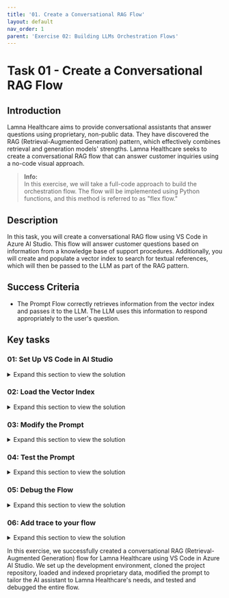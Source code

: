 ```yaml
---
title: '01. Create a Conversational RAG Flow'
layout: default
nav_order: 1
parent: 'Exercise 02: Building LLMs Orchestration Flows'
---
```


# Task 01 - Create a Conversational RAG Flow

## Introduction

Lamna Healthcare aims to provide conversational assistants that answer questions using proprietary, non-public data. They have discovered the RAG (Retrieval-Augmented Generation) pattern, which effectively combines retrieval and generation models' strengths. Lamna Healthcare seeks to create a conversational RAG flow that can answer customer inquiries using a no-code visual approach.

> **Info:**  
> In this exercise, we will take a full-code approach to build the orchestration flow. The flow will be implemented using Python functions, and this method is referred to as "flex flow."

## Description

In this task, you will create a conversational RAG flow using VS Code in Azure AI Studio. This flow will answer customer questions based on information from a knowledge base of support procedures. Additionally, you will create and populate a vector index to search for textual references, which will then be passed to the LLM as part of the RAG pattern.

## Success Criteria

- The Prompt Flow correctly retrieves information from the vector index and passes it to the LLM. The LLM uses this information to respond appropriately to the user's question.

## Key tasks

### 01: Set Up VS Code in AI Studio

<details markdown="block">
<summary>Expand this section to view the solution</summary>

1. In [Azure AI Studio](https://ai.azure.com), open the project created in Exercise 1 and select the `</> Code` option.

   screenshot placeholder

1. After selecting `Code`, you will create a compute instance to run VS Code in the cloud.

   ![Building.](../../media/02_01_build_compute.png)

1. After creating the compute instance, set up the VS Code container with configurations optimized for developing GenAI Apps.

   screenshot placeholder

1. Once set up, launch VS Code. In the example below, we start the Web version of VS Code, so you don’t need to have it installed on your local machine.

   ![Building.](../../media/02_01_build_launch_vscode.png)

   {: .note }
   > **Note:**
   > If you prefer, you can also use VS Code on your desktop instead of the Web version.

1. After launching VS Code, clone the repository of your project created during the bootstrapping in Exercise 1.

1. Open the terminal in VS Code.

   screenshot placeholder

1. Execute the following commands:

   ```bash
   cd code
   git clone https://github.com/your_github_user/your_project_repo
   ```

   screenshot placeholder

   {: .note }
   > **Note**
   > 1) In AI Studio VS Code, store all your code in the `code/` directory.
   > 2) Remember that `your_github_user/your_project_repo` was defined in the `github_new_repo` variable in the `bootstrap.properties` file from Exercise 1.

1. Your code is now loaded in VS Code. The `src/chat_request.py` file contains the Python program with the flex flow. You can review the `get_response` function to understand how the RAG flow is implemented.

   screenshot placeholder

</details>

### 02: Load the Vector Index

<details markdown="block">
<summary>Expand this section to view the solution</summary>
  
1. Before starting development, load the data into the index in the development environment.

   {: .info }
   > **Info:**
   > We will load the files located in the `data/sample-documents.csv` directory of your project.

1. Open the terminal and perform the following steps:

   1. Update the **Azure Developer CLI**:

      ```bash
      curl -fsSL https://aka.ms/install-azd.sh | bash
      ```

   1. Log in to **Azure CL**I:

      ```bash
      az login --use-device-code
      ```

      With the `--use-device-code` option, navigate to [https://microsoft.com/devicelogin](https://microsoft.com/devicelogin) in your browser and enter the code displayed in the terminal.

   1. Log in to **Azure Developer CLI**:

      ```bash
      azd auth login --use-device-code
      ```

      Similarly, visit [https://microsoft.com/devicelogin](https://microsoft.com/devicelogin) to complete authentication.

      {: .important }
      > **If you have trouble logging in with the same user used for bootstrapping, log in with the service principal created earlier by running these commands, after replacing the variables values.**

      ```
      rg='[your-your-resource-group-name]'
      principalId='[your-sp-objectId]'
      clientId='[your-sp-clientId]'
      clientSecret='[your-clientSequence]'
      tenantId='[your-tenantId]'
      subscriptionId='[your-subscriptionId]'

      # Service principal
      az login --service-principal --username $clientId --password $clientSecret --tenant $tenantId
      azd auth login --client-id $clientId --client-secret $clientSecret --tenant-id $tenantId

      scope="/subscriptions/$subscriptionId/resourceGroups/$rg"

      # Assign roles
      roles=(
      '2a2b9908-6ea1-4ae2-8e65-a410df84e7d1'  # Storage Blob Data Reader
      '8311e382-0749-4cb8-b61a-304f252e45ec'  # ACR Push Role
      '7f951dda-4ed3-4680-a7ca-43fe172d538d'  # ACR Pull Role
      '5e0bd9bd-7b93-4f28-af87-19fc36ad61bd'  # Cognitive Services OpenAI User
      'f6c7c914-8db3-469d-8ca1-694a8f32e121'  # Data Scientist
      'ea01e6af-a1c1-4350-9563-ad00f8c72ec5'  # Secrets Reader
      '8ebe5a00-799e-43f5-93ac-243d3dce84a7'  # Search Index Data Contributor
      '7ca78c08-252a-4471-8644-bb5ff32d4ba0'  # Search Service Contributor
      '64702f94-c441-49e6-a78b-ef80e0188fee'  # Azure AI Developer
      )

      for roleId in "${roles[@]}"; do
      az role assignment create \
         --assignee-object-id "$principalId" \
         --assignee-principal-type "ServicePrincipal" \
         --role "$roleId" \
         --scope "$scope"
      done
      ```
      
      {: .note}
      > **Note:**
      > principalId is the Enterprise Application Object ID

   1. Navigate to the **root of the project repo**:

      ```bash
      cd your_project_repo
      ```
      {: .important }
      > **Important:**
      > From this point onward, all terminal commands will be executed within the `code/your_project_repo` directory, where `your_project_repo` is the name you chose for your project.

   1. Initialize the environment variables with your development environment values:

      ```bash
      azd env refresh
      ```

      {: .note }
      > **Note:**
      > Ensure you use the same values for location, subscription, and environment name as used in the bootstrapping process.

   1. Finally, execute the script to load the documents into AI Search:

      ```bash
      ./infra/hooks/postprovision.sh
      ```

      {: .note }
      > **Note:**
      > If you are trying to run this in your own computer instead of AI Studio's VS Code, make sure to use **Python 3.10** or **3.11**.

</details>

### 03: Modify the Prompt

<details markdown="block">
<summary>Expand this section to view the solution</summary>
  
Now that your project is set up in VS Code and the index is created, you can start making code changes. An important first step is to create a new branch for your changes: feature/feature_x.

1. Navigate to your repository directory and run:

   ```bash
   git checkout -b feature/feature_x
   ```

1. Open the **src/chat.prompty** file. This is the prompt for your RAG flow. Notice it is a generic prompt; you will create a specific prompt for your Lamna Health virtual assistant.

1. Replace the content of **chat.prompty** with the contents of the following file:

   screenshot placeholder

Notice that the new prompt provides better context for the assistant's objectives.

</details>

### 04: Test the Prompt

<details markdown="block">
<summary>Expand this section to view the solution</summary>
  
Now that you have modified the prompt, testing it is straightforward. 

1. First, install the required libraries specified by our flow:

   ```bash
   pip install -r requirements.txt
   ```

1. Next, run the program with the flex flow:

   ```bash
   python src/chat_request.py
   ```

   screenshot placeholder

</details>

### 05: Debug the Flow

<details markdown="block">
<summary>Expand this section to view the solution</summary>
  
To debug the flow, take advantage of VS Code's debugging capabilities.

1. Set a breakpoint on the line where the flow is executed.

   screenshot placeholder

1. Start debugging.

   screenshot placeholder

1. While debugging, you can inspect variable contents, such as the documents retrieved during the AI Search retrieval process.

   screenshot placeholder

In this exercise, we successfully created a conversational RAG (Retrieval-Augmented Generation) flow for Lamna Healthcare using VS Code in Azure AI Studio. We set up the development environment, cloned the project repository, loaded and indexed proprietary data, modified the prompt to tailor the AI assistant to Lamna Healthcare's needs, and tested and debugged the entire flow.

</details>

### 06: Add trace to your flow

<details markdown="block">
<summary>Expand this section to view the solution</summary>
 
AI Studio provides tracing capabilities for logging and managing your LLM application tests and evaluations. It allows you to debug and monitor by drilling down into the trace view.

With tracing, you can have a cloud-based location to persist and track your historical tests and easily extract and visualize the test results. This enables you to compare the outputs of different test cases and reuse previous test assets for future use, such as human feedback or data curation.

The first step is to use the `@trace` decorator in your function, as already done in the `get_response` function in the `chat_request.py` file.

1. Open **chat_request.py** and verify that the function is decorated with **@trace** to instrument your application code:

   ```python
   # chat_request.py

   @trace
   def get_response(question, chat_history):
       ...
   ```

1. Open the terminal and ensure you are logged into Azure.

   ```bash
    az login --use-device-code
   ```

1. Configure Prompt Flow to send trace data to your AI Project. Replace the text in the brackets.

   ```bash
   pf config set trace.destination=azureml://subscriptions/[your_Subscription_id]/resourcegroups/[your_resource_group_name]/providers/Microsoft.MachineLearningServices/workspaces/[your_project_name]
   ```

1. Export the **./src**`directory to the **PYTHONPATH** to allow Python to find modules in the flow source directory.

   ```bash
   export PYTHONPATH=./src:$PYTHONPATH
   ```

   {: .note }
   > **Note:**
   > Skipping this step will result in a `ModuleNotFoundError: No module named 'chat_request'`.

1. Enable **Allow storage account key access** option in **Settings > Configuration of the storage account**.

1. Execute the following command to run the flow with trace enabled. The **run_flow.py** script was created for ease of use.

   {: .important }
   > **Important:**
   > Before running the following command, ensure you have the subscription ID, resource group, and project name from your Azure AI Studio project exported in your shell environment.

   ```bash
   export AZURE_SUBSCRIPTION_ID=[your_subscription_id]
   export AZURE_RESOURCE_GROUP=[your_resource_group]
   export AZUREAI_PROJECT_NAME=[your_project_name]
   ```

   ```bash
   python ./util/run_flow.py "How can I access my medical records at Lamna Healthcare?"
   ```

   {: .important }
   > **Important:**
   > The output of the command will contain the link to the trace in AI Studio. you will need to grab it from there as there is no way to navigate to it directly from AI Studio.

   {: .note }
   > **Note:**
   > If you get a permission error, you may need to add the Storage Blob Data Contributor role to the user logged in with az login.

1. After running the flow, you can review the results in AI Studio.

   screenshot placeholder

1. Drill down into the trace for more detailed analysis.

   screenshot placeholder

1. Once done, you can revert the trace configuration to local.

   ```bash
   pf config set trace.destination="local"
   ```

</details>

In this exercise, we successfully created a conversational RAG (Retrieval-Augmented Generation) flow for Lamna Healthcare using VS Code in Azure AI Studio. We set up the development environment, cloned the project repository, loaded and indexed proprietary data, modified the prompt to tailor the AI assistant to Lamna Healthcare's needs, and tested and debugged the entire flow.

